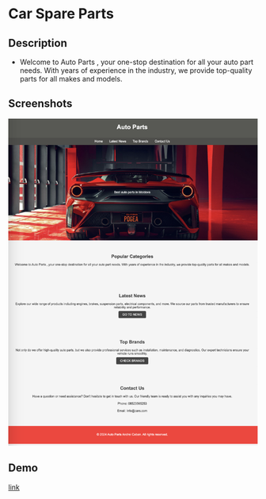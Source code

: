# Car Spare Parts

## Description

- Welcome to Auto Parts , your one-stop destination for all your auto part needs. With years of experience in the industry, we provide top-quality parts for all makes and models.


## Screenshots

![Auto parts landing page ](/screenshots/auto-parts-page.png)

## Demo


[link](https://andy-rs6.github.io/auto-parts-lab2/)






